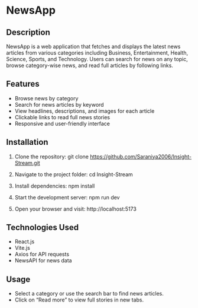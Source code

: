 # NewsApp

## Description
NewsApp is a web application that fetches and displays the latest news articles from various categories including Business, Entertainment, Health, Science, Sports, and Technology. Users can search for news on any topic, browse category-wise news, and read full articles by following links.

## Features
- Browse news by category
- Search for news articles by keyword
- View headlines, descriptions, and images for each article
- Clickable links to read full news stories
- Responsive and user-friendly interface

## Installation

1. Clone the repository:
git clone https://github.com/Saraniya2006/Insight-Stream.git

2. Navigate to the project folder:
cd Insight-Stream

3. Install dependencies:
npm install

4. Start the development server:
npm run dev

5. Open your browser and visit:
http://localhost:5173


## Technologies Used
- React.js
- Vite.js
- Axios for API requests
- NewsAPI for news data

## Usage
- Select a category or use the search bar to find news articles.
- Click on “Read more” to view full stories in new tabs.
